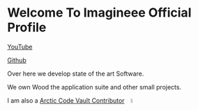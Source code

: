 <h1>Welcome To Imagineee Official Profile</h1>

[YouTube](https://www.youtube.com/channel/UClvGLxFbeFdiDYXnmlpmSTg)

[Github](https://github.com/imagineeeinc)


<!--
**imagineeeinc/Imagineeeinc** is a ✨ _special_ ✨ repository because its `README.md` (this file) appears on your GitHub profile.-->

Over here we develop state of the art Software.

We own Wood the application suite and other small projects.

I am also a [Arctic Code Vault Contributor](https://archiveprogram.github.com/)
[](https://i.ytimg.com/vi/fzI9FNjXQ0o/maxresdefault.jpg)
<img src="https://i.ytimg.com/vi/fzI9FNjXQ0o/maxresdefault.jpg" style="width: 5%; text-align: center;">

